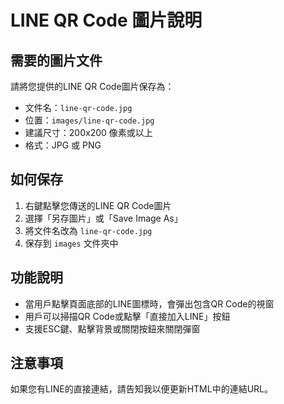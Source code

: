 # LINE QR Code 圖片說明

## 需要的圖片文件
請將您提供的LINE QR Code圖片保存為：
- 文件名：`line-qr-code.jpg`
- 位置：`images/line-qr-code.jpg`
- 建議尺寸：200x200 像素或以上
- 格式：JPG 或 PNG

## 如何保存
1. 右鍵點擊您傳送的LINE QR Code圖片
2. 選擇「另存圖片」或「Save Image As」
3. 將文件名改為 `line-qr-code.jpg`
4. 保存到 `images` 文件夾中

## 功能說明
- 當用戶點擊頁面底部的LINE圖標時，會彈出包含QR Code的視窗
- 用戶可以掃描QR Code或點擊「直接加入LINE」按鈕
- 支援ESC鍵、點擊背景或關閉按鈕來關閉彈窗

## 注意事項
如果您有LINE的直接連結，請告知我以便更新HTML中的連結URL。 